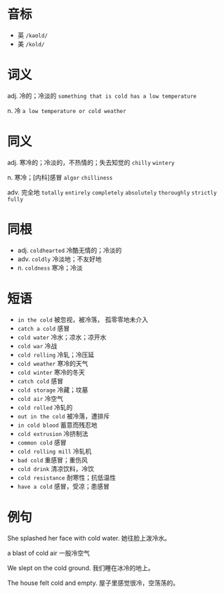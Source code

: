 # 音标

- 英 `/kəʊld/`
- 美 `/kold/`

# 词义

adj. 冷的；冷淡的
`something that is cold has a low temperature`

n. 冷
`a low temperature or cold weather`

# 同义

adj. 寒冷的；冷淡的，不热情的；失去知觉的
`chilly` `wintery`

n. 寒冷；[内科]感冒
`algor` `chilliness`

adv. 完全地
`totally` `entirely` `completely` `absolutely` `thoroughly` `strictly` `fully`

# 同根

- adj. `coldhearted` 冷酷无情的；冷淡的
- adv. `coldly` 冷淡地；不友好地
- n. `coldness` 寒冷；冷淡

# 短语

- `in the cold` 被忽视，被冷落， 孤零零地未介入
- `catch a cold` 感冒
- `cold water` 冷水；凉水；凉开水
- `cold war` 冷战
- `cold rolling` 冷轧；冷压延
- `cold weather` 寒冷的天气
- `cold winter` 寒冷的冬天
- `catch cold` 感冒
- `cold storage` 冷藏；坟墓
- `cold air` 冷空气
- `cold rolled` 冷轧的
- `out in the cold` 被冷落，遭排斥
- `in cold blood` 蓄意而残忍地
- `cold extrusion` 冷挤制法
- `common cold` 感冒
- `cold rolling mill` 冷轧机
- `bad cold` 重感冒；重伤风
- `cold drink` 清凉饮料，冷饮
- `cold resistance` 耐寒性；抗低温性
- `have a cold` 感冒，受凉；患感冒

# 例句

She splashed her face with cold water.
她往脸上泼冷水。

a blast of cold air
一股冷空气

We slept on the cold ground.
我们睡在冰冷的地上。

The house felt cold and empty.
屋子里感觉很冷，空荡荡的。


